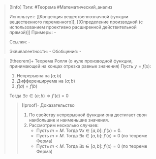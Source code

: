 > [!info]
> Тэги: #Теорема #Математический_анализ   
> 
> Использует: [[Концепция вещественнозначной функции вещественного переменного]], [[Определение производной (с использованием проективно расширенной действительной прямой)]]
> Примеры: *-*
> 
> Ссылки: *-*
> 
> Эквивалентности: *-*
> Обобщения: *-*

> [!theorem]+ Теорема Ролля (о нуле производной функции, принимающей на концах отрезка равные значения)
> Пусть $y = f(x)$:
> 1. Непрерывна на $[a; b]$
> 2. Дифференцируема на $(a;b)$
> 3. $f(a)=f(b)$
> 
> Тогда $\exists c\in(a;b) \Rightarrow f'(c) = 0$
> > [!proof]- Доказательство
> > 1. По свойству непрерывной функции она достигает свои наибольшие и наименьшие значения. 
> > 2. Рассмотрим несколько случаев:
> > 	* Пусть $m = M$. Тогда $\forall x \in [a,b]: \ f'(x) = 0$.
> > 	* Пусть $m > M$. Тогда $\exists x \in [a,b]: \ f'(x) = 0$ (по теореме Ферма)
> > 	* Пусть $m < M$. Тогда $\exists x \in [a,b]: \ f'(x) = 0$ (по теореме Ферма)
